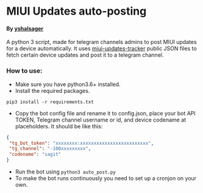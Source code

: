 # MIUI Updates auto-posting
#### By [yshalsager](https://t.me/yshalsager)

A python 3 script, made for telegram channels admins to post MIUI updates for a device automatically. It uses [miui-updates-tracker](https://github.com/XiaomiFirmwareUpdater/miui-updates-tracker) public JSON files to fetch certain device updates and post it to a telegram channel.

### How to use:

- Make sure you have python3.6+ installed.
- Install the required packages.
```
pip3 install -r requirements.txt
```
- Copy the bot config file and rename it to config.json, place your bot API TOKEN, Telegram channel username or id, and device codename at placeholders.
It should be like this:
``` json
{
 "tg_bot_token": "xxxxxxxx:xxxxxxxxxxxxxxxxxxxxxxxxx",
 "tg_channel": "-100xxxxxxxxx",
 "codename": "sagit"
}
```
- Run the bot using `python3 auto_post.py`
- To make the bot runs continuously you need to set up a cronjon on your own.

